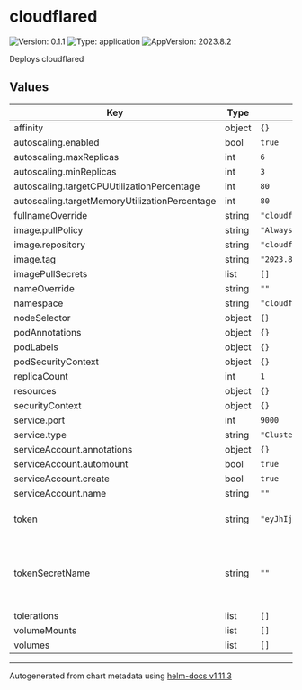 # cloudflared

![Version: 0.1.1](https://img.shields.io/badge/Version-0.1.1-informational?style=flat-square) ![Type: application](https://img.shields.io/badge/Type-application-informational?style=flat-square) ![AppVersion: 2023.8.2](https://img.shields.io/badge/AppVersion-2023.8.2-informational?style=flat-square)

Deploys cloudflared

## Values

| Key | Type | Default | Description |
|-----|------|---------|-------------|
| affinity | object | `{}` |  |
| autoscaling.enabled | bool | `true` |  |
| autoscaling.maxReplicas | int | `6` |  |
| autoscaling.minReplicas | int | `3` |  |
| autoscaling.targetCPUUtilizationPercentage | int | `80` |  |
| autoscaling.targetMemoryUtilizationPercentage | int | `80` |  |
| fullnameOverride | string | `"cloudflared"` |  |
| image.pullPolicy | string | `"Always"` |  |
| image.repository | string | `"cloudflare/cloudflared"` |  |
| image.tag | string | `"2023.8.2"` |  |
| imagePullSecrets | list | `[]` |  |
| nameOverride | string | `""` |  |
| namespace | string | `"cloudflared"` |  |
| nodeSelector | object | `{}` |  |
| podAnnotations | object | `{}` |  |
| podLabels | object | `{}` |  |
| podSecurityContext | object | `{}` |  |
| replicaCount | int | `1` |  |
| resources | object | `{}` |  |
| securityContext | object | `{}` |  |
| service.port | int | `9000` |  |
| service.type | string | `"ClusterIP"` |  |
| serviceAccount.annotations | object | `{}` |  |
| serviceAccount.automount | bool | `true` |  |
| serviceAccount.create | bool | `true` |  |
| serviceAccount.name | string | `""` |  |
| token | string | `"eyJhIjoiZDdjMjdjYTIwOWI4MGM4OTdhMGZkNmFlZDhmMzhlYjIiLCJ0IjoiYmQxNDY0NDYtYmU4NC00ZDVmLWFjZDMtYmVkMmFjYjc2ZGQ4IiwicyI6Ik1EWmlNMkkzWVdNdFlqWXdZeTAwWkdZekxUbG1NREl0TkdGalpHWTNOR1ZqTnpReCJ9"` | cloudflared plain text token |
| tokenSecretName | string | `""` | existing secret that contains the cloudflared token |
| tolerations | list | `[]` |  |
| volumeMounts | list | `[]` |  |
| volumes | list | `[]` |  |

----------------------------------------------
Autogenerated from chart metadata using [helm-docs v1.11.3](https://github.com/norwoodj/helm-docs/releases/v1.11.3)
